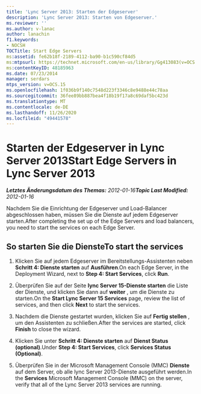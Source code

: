 ```yaml
---
title: 'Lync Server 2013: Starten der Edgeserver'
description: 'Lync Server 2013: Starten von Edgeserver.'
ms.reviewer: ''
ms.author: v-lanac
author: lanachin
f1.keywords:
- NOCSH
TOCTitle: Start Edge Servers
ms:assetid: fe62b18f-2189-4112-ba90-b1c590cf84d5
ms:mtpsurl: https://technet.microsoft.com/en-us/library/Gg413083(v=OCS.15)
ms:contentKeyID: 48185963
ms.date: 07/23/2014
manager: serdars
mtps_version: v=OCS.15
ms.openlocfilehash: 1f036b9f140c7548d223f3346c8e9488e44c78aa
ms.sourcegitcommit: 36fee89bb887bea4f18b19f17a8c69daf5bc423d
ms.translationtype: MT
ms.contentlocale: de-DE
ms.lasthandoff: 11/26/2020
ms.locfileid: "49441578"
---
```

# <a name="start-edge-servers-in-lync-server-2013"></a><span data-ttu-id="7fa32-103">Starten der Edgeserver in Lync Server 2013</span><span class="sxs-lookup"><span data-stu-id="7fa32-103">Start Edge Servers in Lync Server 2013</span></span>

<div data-xmlns="http://www.w3.org/1999/xhtml">

<div class="topic" data-xmlns="http://www.w3.org/1999/xhtml" data-msxsl="urn:schemas-microsoft-com:xslt" data-cs="https://msdn.microsoft.com/">

<div data-asp="https://msdn2.microsoft.com/asp">



</div>

<div id="mainSection">

<div id="mainBody"><span data-ttu-id="7fa32-104">

<span> </span></span><span class="sxs-lookup"><span data-stu-id="7fa32-104">

<span> </span></span></span>

<span data-ttu-id="7fa32-105">_**Letztes Änderungsdatum des Themas:** 2012-01-16_</span><span class="sxs-lookup"><span data-stu-id="7fa32-105">_**Topic Last Modified:** 2012-01-16_</span></span>

<span data-ttu-id="7fa32-106">Nachdem Sie die Einrichtung der Edgeserver und Load-Balancer abgeschlossen haben, müssen Sie die Dienste auf jedem Edgeserver starten.</span><span class="sxs-lookup"><span data-stu-id="7fa32-106">After completing the set up of the Edge Servers and load balancers, you need to start the services on each Edge Server.</span></span>

<div>

## <a name="to-start-the-services"></a><span data-ttu-id="7fa32-107">So starten Sie die Dienste</span><span class="sxs-lookup"><span data-stu-id="7fa32-107">To start the services</span></span>

1.  <span data-ttu-id="7fa32-108">Klicken Sie auf jedem Edgeserver im Bereitstellungs-Assistenten neben **Schritt 4: Dienste starten** auf **Ausführen**.</span><span class="sxs-lookup"><span data-stu-id="7fa32-108">On each Edge Server, in the Deployment Wizard, next to **Step 4: Start Services**, click **Run**.</span></span>

2.  <span data-ttu-id="7fa32-109">Überprüfen Sie auf der Seite **lync Server 15-Dienste starten** die Liste der Dienste, und klicken Sie dann auf **weiter** , um die Dienste zu starten.</span><span class="sxs-lookup"><span data-stu-id="7fa32-109">On the **Start Lync Server 15 Services** page, review the list of services, and then click **Next** to start the services.</span></span>

3.  <span data-ttu-id="7fa32-110">Nachdem die Dienste gestartet wurden, klicken Sie auf **Fertig stellen** , um den Assistenten zu schließen.</span><span class="sxs-lookup"><span data-stu-id="7fa32-110">After the services are started, click **Finish** to close the wizard.</span></span>

4.  <span data-ttu-id="7fa32-111">Klicken Sie unter **Schritt 4: Dienste starten** auf **Dienst Status (optional)**.</span><span class="sxs-lookup"><span data-stu-id="7fa32-111">Under **Step 4: Start Services**, click **Services Status (Optional)**.</span></span>

5.  <span data-ttu-id="7fa32-112">Überprüfen Sie in der Microsoft Management Console (MMC) **Dienste** auf dem Server, ob alle lync Server 2013-Dienste ausgeführt werden.</span><span class="sxs-lookup"><span data-stu-id="7fa32-112">In the **Services** Microsoft Management Console (MMC) on the server, verify that all of the Lync Server 2013 services are running.</span></span>

<span data-ttu-id="7fa32-113"></div>

</div>

<span> </span>

</div>

</div>

</span><span class="sxs-lookup"><span data-stu-id="7fa32-113"></div>

</div>

<span> </span>

</div>

</div>

</span></span></div>

